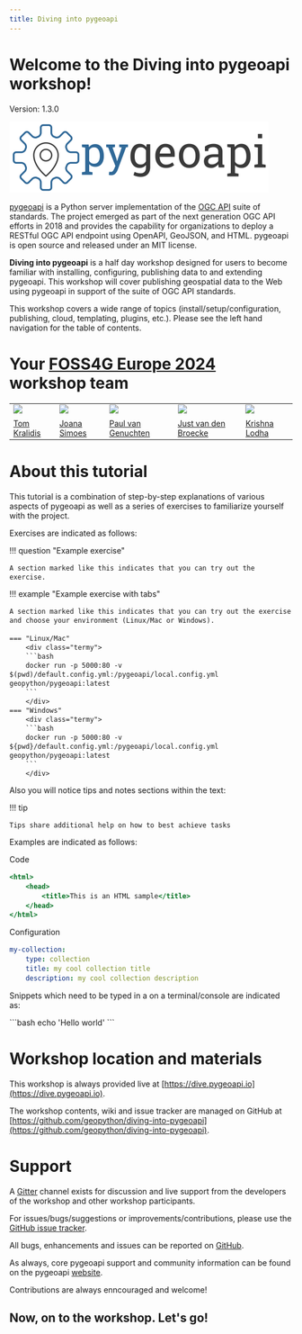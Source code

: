 ```yaml
---
title: Diving into pygeoapi
---
```


# Welcome to the Diving into pygeoapi workshop!

Version: 1.3.0

![pygeoapi logo](assets/images/pygeoapi-logo.png)

[pygeoapi](https://pygeoapi.io) is a Python server implementation of the [OGC API](https://ogcapi.ogc.org) suite of standards. The project emerged as part of the next generation OGC API efforts in 2018 and provides the capability for organizations to deploy a RESTful OGC API endpoint using OpenAPI, GeoJSON, and HTML. pygeoapi is open source and released under an MIT license.

**Diving into pygeoapi** is a half day workshop designed for users to become familiar with installing, configuring, publishing data to and extending pygeoapi. This workshop will cover publishing geospatial data to the Web using pygeoapi in support of the suite of OGC API standards.


This workshop covers a wide range of topics (install/setup/configuration, publishing, cloud, templating, plugins, etc.). Please see the left hand navigation for the table of contents.

# Your [FOSS4G Europe 2024](https://2024.europe.foss4g.org) workshop team

<table>
    <tr>
        <td><a href="https://twitter.com/tomkralidis"><img width="150" src="https://avatars.githubusercontent.com/u/910430?v=4"/></a></td>
        <td><a href="https://twitter.com/doublebyte"><img width="150" src="https://avatars.githubusercontent.com/u/1038897?v=4"/></a></td>
        <td><a href="https://twitter.com/pvangenuchten"><img width="150" src="https://avatars.githubusercontent.com/u/299829?v=4"/></a></td>
        <td><a href="https://twitter.com/justb4"><img width="150" src="https://avatars.githubusercontent.com/u/582630?v=4"/></a></td>
        <td><a href="https://twitter.com/krishnaglodha"><img width="150" src="https://avatars.githubusercontent.com/u/47075664?v=4"/></a></td>
    </tr>
    <tr>
        <td><a href="https://github.com/tomkralidis">Tom Kralidis</a></td>
        <td><a href="https://github.com/doublebyte1">Joana Simoes</a></td>
        <td><a href="https://github.com/pvangenuchten">Paul van Genuchten</a></td>
        <td><a href="https://github.com/justb4">Just van den Broecke</a></td>
        <td><a href="https://github.com/krishnaglodha">Krishna Lodha</a></td>
    </tr>
</table>

# About this tutorial

This tutorial is a combination of step-by-step explanations of various aspects of pygeoapi as well as a series of exercises to familiarize yourself with the project.

Exercises are indicated as follows:

!!! question "Example exercise"

    A section marked like this indicates that you can try out the exercise.

!!! example "Example exercise with tabs"

    A section marked like this indicates that you can try out the exercise and choose your environment (Linux/Mac or Windows).

    === "Linux/Mac"
        <div class="termy">
        ```bash
        docker run -p 5000:80 -v $(pwd)/default.config.yml:/pygeoapi/local.config.yml geopython/pygeoapi:latest
        ```
        </div>
    === "Windows"
        <div class="termy">
        ```bash
        docker run -p 5000:80 -v ${pwd}/default.config.yml:/pygeoapi/local.config.yml geopython/pygeoapi:latest
        ```
        </div>

Also you will notice tips and notes sections within the text:

!!! tip

    Tips share additional help on how to best achieve tasks

Examples are indicated as follows:

Code
``` {.html linenums="1"}
<html>
    <head>
        <title>This is an HTML sample</title>
    </head>
</html>
```

Configuration
``` {.yaml linenums="1"}
my-collection:
    type: collection
    title: my cool collection title
    description: my cool collection description
```

Snippets which need to be typed in a on a terminal/console are indicated as:

<div class="termy">
```bash
echo 'Hello world'
```
</div>

# Workshop location and materials

This workshop is always provided live at [https://dive.pygeoapi.io](https://dive.pygeoapi.io).

The workshop contents, wiki and issue tracker are managed on GitHub at [https://github.com/geopython/diving-into-pygeoapi](https://github.com/geopython/diving-into-pygeoapi).

# Support

A [Gitter](https://app.gitter.im/#/room/#geopython_diving-into-pygeoapi:gitter.im) channel exists for
discussion and live support from the developers of the workshop and other workshop participants.

For issues/bugs/suggestions or improvements/contributions, please use the [GitHub issue tracker](https://github.com/geopython/diving-into-pygeoapi/issues).

All bugs, enhancements and issues can be reported on [GitHub](https://github.com/geopython/diving-into-pygeoapi/issues).

As always, core pygeoapi support and community information can be found on the pygeoapi [website](https://pygeoapi.io/community).

Contributions are always enncouraged and welcome!


## Now, on to the workshop.  Let's go!
